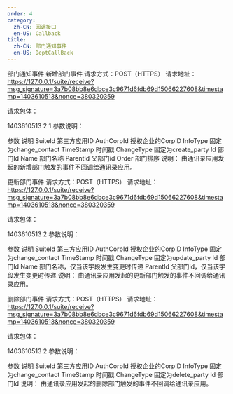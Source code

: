 ```yaml
---
order: 4
category:
  zh-CN: 回调接口
  en-US: Callback
title: 
  zh-CN: 部门通知事件
  en-US: DeptCallBack
---
```


部门通知事件
新增部门事件
请求方式：POST（HTTPS）
请求地址： https://127.0.0.1/suite/receive?msg_signature=3a7b08bb8e6dbce3c9671d6fdb69d15066227608&timestamp=1403610513&nonce=380320359

请求包体：

<xml>
    <SuiteId><![CDATA[ww4asffe99e54c0f4c]]></SuiteId>
    <AuthCorpId><![CDATA[wxf8b4f85f3a794e77]]></AuthCorpId>
    <InfoType><![CDATA[change_contact]]></InfoType>
    <TimeStamp>1403610513</TimeStamp>
    <ChangeType><![CDATA[create_party]]></ChangeType>
    <Id>2</Id>
    <Name><![CDATA[张三]]></Name>
    <ParentId><![CDATA[1]]></ParentId>
    <Order>1</Order>
</xml>
参数说明：

参数	说明
SuiteId	第三方应用ID
AuthCorpId	授权企业的CorpID
InfoType	固定为change_contact
TimeStamp	时间戳
ChangeType	固定为create_party
Id	部门Id
Name	部门名称
ParentId	父部门id
Order	部门排序
说明： 由通讯录应用发起的新增部门触发的事件不回调给通讯录应用。

更新部门事件
请求方式：POST（HTTPS）
请求地址： https://127.0.0.1/suite/receive?msg_signature=3a7b08bb8e6dbce3c9671d6fdb69d15066227608&timestamp=1403610513&nonce=380320359

请求包体：

<xml>
    <SuiteId><![CDATA[ww4asffe99e54c0f4c]]></SuiteId>
    <AuthCorpId><![CDATA[wxf8b4f85f3a794e77]]></AuthCorpId>
    <InfoType><![CDATA[change_contact]]></InfoType>
    <TimeStamp>1403610513</TimeStamp>
    <ChangeType><![CDATA[update_party]]></ChangeType>
    <Id>2</Id>
    <Name><![CDATA[张三]]></Name>
    <ParentId><![CDATA[1]]></ParentId>
</xml>
参数说明：

参数	说明
SuiteId	第三方应用ID
AuthCorpId	授权企业的CorpID
InfoType	固定为change_contact
TimeStamp	时间戳
ChangeType	固定为update_party
Id	部门Id
Name	部门名称，仅当该字段发生变更时传递
ParentId	父部门id，仅当该字段发生变更时传递
说明： 由通讯录应用发起的更新部门触发的事件不回调给通讯录应用。

删除部门事件
请求方式：POST（HTTPS）
请求地址： https://127.0.0.1/suite/receive?msg_signature=3a7b08bb8e6dbce3c9671d6fdb69d15066227608&timestamp=1403610513&nonce=380320359

请求包体：

<xml>
    <SuiteId><![CDATA[ww4asffe99e54c0f4c]]></SuiteId>
    <AuthCorpId><![CDATA[wxf8b4f85f3a794e77]]></AuthCorpId>
    <InfoType><![CDATA[change_contact]]></InfoType>
    <TimeStamp>1403610513</TimeStamp>
    <ChangeType><![CDATA[delete_party]]></ChangeType>
    <Id>2</Id>
</xml>
参数说明：

参数	说明
SuiteId	第三方应用ID
AuthCorpId	授权企业的CorpID
InfoType	固定为change_contact
TimeStamp	时间戳
ChangeType	固定为delete_party
Id	部门Id
说明： 由通讯录应用发起的删除部门触发的事件不回调给通讯录应用。